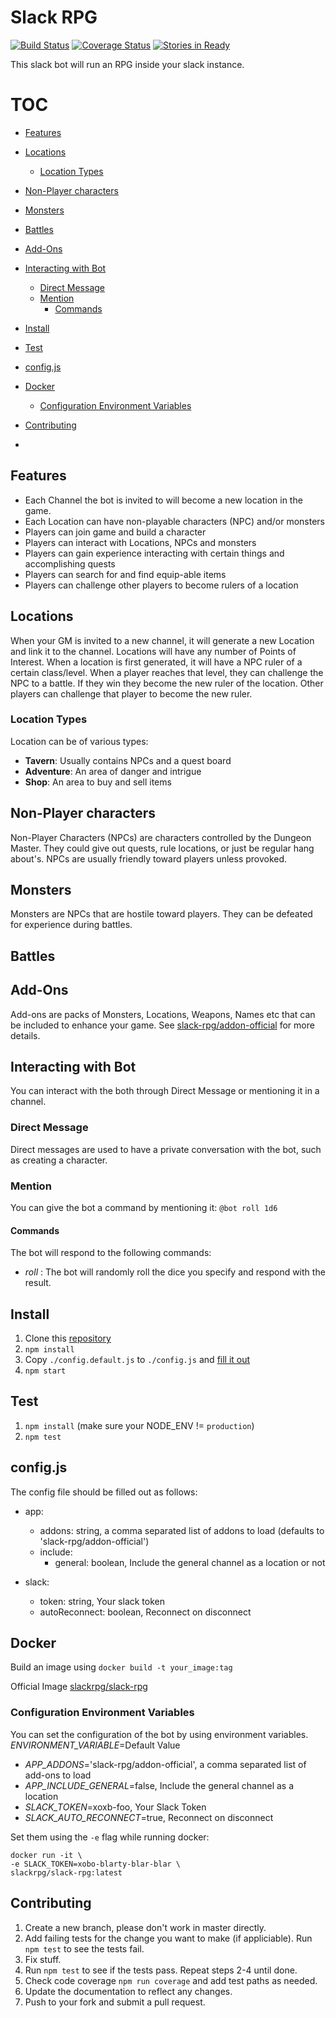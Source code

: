 # Slack RPG
[![Build Status](https://travis-ci.org/slack-rpg/slack-rpg.svg)](https://travis-ci.org/slack-rpg/slack-rpg)  [![Coverage Status](https://coveralls.io/repos/slack-rpg/slack-rpg/badge.svg?branch=master&service=github)](https://coveralls.io/github/slack-rpg/slack-rpg?branch=master) [![Stories in Ready](https://badge.waffle.io/slack-rpg/slack-rpg.svg?label=ready&title=Ready)](http://waffle.io/slack-rpg/slack-rpg)

This slack bot will run an RPG inside your slack instance.

# TOC
<!-- TOC depthFrom:2 depthTo:6 withLinks:1 updateOnSave:1 orderedList:0 -->

- [Features](#features)
- [Locations](#locations)
  - [Location Types](#location-types)

- [Non-Player characters](#non-player-characters)
- [Monsters](#monsters)
- [Battles](#battles)
- [Add-Ons](#add-ons)
- [Interacting with Bot](#interacting-with-bot)
  - [Direct Message](#direct-message)
  - [Mention](#mention)
    - [Commands](#commands)

- [Install](#install)
- [Test](#test)
- [config.js](#configjs)
- [Docker](#docker)
  - [Configuration Environment Variables](#configuration-environment-variables)

- [Contributing](#contributing)
- <!-- /TOC -->


## Features
- Each Channel the bot is invited to will become a new location in the game.
- Each Location can have non-playable characters (NPC) and/or monsters
- Players can join game and build a character
- Players can interact with Locations, NPCs and monsters
- Players can gain experience interacting with certain things and accomplishing quests
- Players can search for and find equip-able items
- Players can challenge other players to become rulers of a location

## Locations
When your GM is invited to a new channel, it will generate a new Location and link it to the channel. Locations will have any number of Points of Interest. When a location is first generated, it will have a NPC ruler of a certain class/level.  When a player reaches that level, they can challenge the NPC to a battle.  If they win they become the new ruler of the location. Other players can challenge  that player to become the new ruler.

### Location Types
Location can be of various types:
- **Tavern**: Usually contains NPCs and a quest board
- **Adventure**: An area of danger and intrigue
- **Shop**: An area to buy and sell items

## Non-Player characters
Non-Player Characters (NPCs) are characters controlled by the Dungeon Master. They could give out quests, rule locations, or just be regular hang about's. NPCs are usually friendly toward players unless provoked.

## Monsters
Monsters are NPCs that are hostile toward players. They can be defeated for experience during battles.

## Battles
## Add-Ons
Add-ons are packs of Monsters, Locations, Weapons, Names etc that can be included to enhance your game. See [slack-rpg/addon-official](https://github.com/slack-rpg/addon-official) for more details.

## Interacting with Bot
You can interact with the both through Direct Message or mentioning it in a channel.

### Direct Message
Direct messages are used to have a private conversation with the bot, such as creating a character.

### Mention
You can give the bot a command by mentioning it: `@bot roll 1d6`

#### Commands
The bot will respond to the following commands:
- _roll <dice>_: The bot will randomly roll the dice you specify and respond with the result.

## Install
1. Clone this [repository](https://github.com/shaunburdick/slack-rpg.git)
2. `npm install`
3. Copy `./config.default.js` to `./config.js` and [fill it out](#configjs)
4. `npm start`

## Test
1. `npm install` (make sure your NODE_ENV != `production`)
2. `npm test`

## config.js
The config file should be filled out as follows:
- app:
  - addons: string, a comma separated list of addons to load (defaults to 'slack-rpg/addon-official')
  - include:
    - general: boolean, Include the general channel as a location or not

- slack:
  - token: string, Your slack token
  - autoReconnect: boolean, Reconnect on disconnect

## Docker
Build an image using `docker build -t your_image:tag`

Official Image [slackrpg/slack-rpg](https://hub.docker.com/r/slackrpg/slack-rpg/)

### Configuration Environment Variables
You can set the configuration of the bot by using environment variables. _ENVIRONMENT_VARIABLE_=Default Value
- _APP_ADDONS_='slack-rpg/addon-official', a comma separated list of add-ons to load
- _APP_INCLUDE_GENERAL_=false, Include the general channel as a location
- _SLACK_TOKEN_=xoxb-foo, Your Slack Token
- _SLACK_AUTO_RECONNECT_=true, Reconnect on disconnect

Set them using the `-e` flag while running docker:

```
docker run -it \
-e SLACK_TOKEN=xobo-blarty-blar-blar \
slackrpg/slack-rpg:latest
```

## Contributing
1. Create a new branch, please don't work in master directly.
2. Add failing tests for the change you want to make (if appliciable). Run `npm test` to see the tests fail.
3. Fix stuff.
4. Run `npm test` to see if the tests pass. Repeat steps 2-4 until done.
5. Check code coverage `npm run coverage` and add test paths as needed.
6. Update the documentation to reflect any changes.
7. Push to your fork and submit a pull request.
